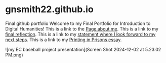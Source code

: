 # gnsmith22.github.io
Final github portfolio
Welcome to my Final Portfolio for Introduction to Digital Humanities!
This is a link to the [Page about me](aboutpage.html).
This is a link to my [final reflection](reflection.html).
This is a link to my [statement where I look forward to my next steps](lookingforward.html).
This is a link to my [Printing in Prisons essay](https://printinginprisons.org/blog/smithg/).

![my EC baseball project presentation](Screen Shot 2024-12-02 at 5.23.02 PM.png)


